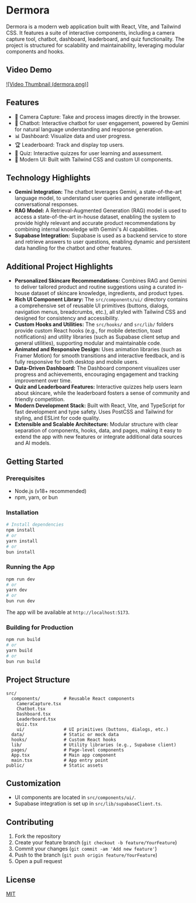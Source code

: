 # Dermora

Dermora is a modern web application built with React, Vite, and Tailwind CSS. It features a suite of interactive components, including a camera capture tool, chatbot, dashboard, leaderboard, and quiz functionality. The project is structured for scalability and maintainability, leveraging modular components and hooks.

## Video Demo

[![Video Thumbnail (dermora.png)]](https://github.com/pranay-aggarwal/Dermora/blob/main/demo%20vid)


## Features

- 📸 Camera Capture: Take and process images directly in the browser.
- 🤖 Chatbot: Interactive chatbot for user engagement, powered by Gemini for natural language understanding and response generation.
- 📊 Dashboard: Visualize data and user progress.
- 🏆 Leaderboard: Track and display top users.
- 📝 Quiz: Interactive quizzes for user learning and assessment.
- 🎨 Modern UI: Built with Tailwind CSS and custom UI components.

## Technology Highlights

- **Gemini Integration:** The chatbot leverages Gemini, a state-of-the-art language model, to understand user queries and generate intelligent, conversational responses.
- **RAG Model:** A Retrieval-Augmented Generation (RAG) model is used to access a state-of-the-art in-house dataset, enabling the system to provide highly relevant and accurate product recommendations by combining internal knowledge with Gemini's AI capabilities.
- **Supabase Integration:** Supabase is used as a backend service to store and retrieve answers to user questions, enabling dynamic and persistent data handling for the chatbot and other features.

## Additional Project Highlights

- **Personalized Skincare Recommendations:** Combines RAG and Gemini to deliver tailored product and routine suggestions using a curated in-house dataset of skincare knowledge, ingredients, and product types.
- **Rich UI Component Library:** The `src/components/ui/` directory contains a comprehensive set of reusable UI primitives (buttons, dialogs, navigation menus, breadcrumbs, etc.), all styled with Tailwind CSS and designed for consistency and accessibility.
- **Custom Hooks and Utilities:** The `src/hooks/` and `src/lib/` folders provide custom React hooks (e.g., for mobile detection, toast notifications) and utility libraries (such as Supabase client setup and general utilities), supporting modular and maintainable code.
- **Animated and Responsive Design:** Uses animation libraries (such as Framer Motion) for smooth transitions and interactive feedback, and is fully responsive for both desktop and mobile users.
- **Data-Driven Dashboard:** The Dashboard component visualizes user progress and achievements, encouraging engagement and tracking improvement over time.
- **Quiz and Leaderboard Features:** Interactive quizzes help users learn about skincare, while the leaderboard fosters a sense of community and friendly competition.
- **Modern Development Stack:** Built with React, Vite, and TypeScript for fast development and type safety. Uses PostCSS and Tailwind for styling, and ESLint for code quality.
- **Extensible and Scalable Architecture:** Modular structure with clear separation of components, hooks, data, and pages, making it easy to extend the app with new features or integrate additional data sources and AI models.

## Getting Started

### Prerequisites

- Node.js (v18+ recommended)
- npm, yarn, or bun

### Installation

```bash
# Install dependencies
npm install
# or
yarn install
# or
bun install
```

### Running the App

```bash
npm run dev
# or
yarn dev
# or
bun run dev
```

The app will be available at `http://localhost:5173`.

### Building for Production

```bash
npm run build
# or
yarn build
# or
bun run build
```

## Project Structure

```
src/
  components/         # Reusable React components
    CameraCapture.tsx
    Chatbot.tsx
    Dashboard.tsx
    Leaderboard.tsx
    Quiz.tsx
    ui/               # UI primitives (buttons, dialogs, etc.)
  data/               # Static or mock data
  hooks/              # Custom React hooks
  lib/                # Utility libraries (e.g., Supabase client)
  pages/              # Page-level components
  App.tsx             # Main app component
  main.tsx            # App entry point
public/               # Static assets
```

## Customization

- UI components are located in `src/components/ui/`.
- Supabase integration is set up in `src/lib/supabaseClient.ts`.

## Contributing

1. Fork the repository
2. Create your feature branch (`git checkout -b feature/YourFeature`)
3. Commit your changes (`git commit -am 'Add new feature'`)
4. Push to the branch (`git push origin feature/YourFeature`)
5. Open a pull request

## License

[MIT](LICENSE)
